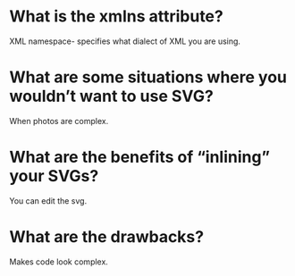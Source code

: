 # What is the xmlns attribute?
XML namespace- specifies what dialect of XML you are using.
# What are some situations where you wouldn’t want to use SVG?
When photos are complex.
# What are the benefits of “inlining” your SVGs?
You can edit the svg.
# What are the drawbacks?
Makes code look complex.